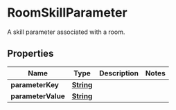 

# RoomSkillParameter

A skill parameter associated with a room.

## Properties

| Name | Type | Description | Notes |
|------------ | ------------- | ------------- | -------------|
|**parameterKey** | [**String**](String.md) |  |  |
|**parameterValue** | [**String**](String.md) |  |  |



